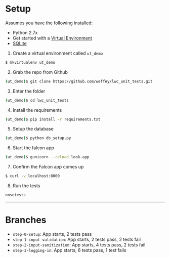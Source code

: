 # Setup

Assumes you have the following installed: 

- Python 2.7x
- Get started with a [Virtual Environment](https://virtualenvwrapper.readthedocs.io/en/latest/)
- [SQLite](https://www.sqlite.org/download.html)


1. Create a virtual environment called `ut_demo`
```bash
$ mkvirtualenv ut_demo
```

2. Grab the repo from Github
```bash
(ut_demo)$ git clone https://github.com/weffey/lwc_unit_tests.git
```

3. Enter the folder
```bash
(ut_demo)$ cd lwc_unit_tests
```

4. Install the requirements
```bash
(ut_demo)$ pip install -r requirements.txt
```

5. Setup the database
```bash
(ut_demo)$ python db_setup.py
```

6. Start the falcon app
```bash
(ut_demo)$ gunicorn --reload look.app
```

7. Confirm the Falcon app comes up
```bash
$ curl -v localhost:8000
```

8. Run the tests
```bash
nosetests
```

-----

# Branches

- `step-0-setup`: App starts, 2 tests pass
- `step-1-input-validation`: App starts, 2 tests pass, 2 tests fail
- `step-2-input-sanitization`: App starts, 4 tests pass, 2 tests fail
- `step-3-logging-in`: App starts, 6 tests pass, 1 test fails
